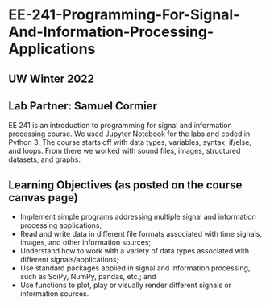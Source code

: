 # EE-241-Programming-For-Signal-And-Information-Processing-Applications
## UW Winter 2022
## Lab Partner: Samuel Cormier
EE 241 is an introduction to programming for signal and information processing course. We used Jupyter Notebook for the labs and coded in Python 3. The course starts off with data types, variables, syntax, if/else, and loops. From there we worked with sound files, images, structured datasets, and graphs. 



## Learning Objectives (as posted on the course canvas page)
- Implement simple programs addressing multiple signal and information processing applications;
- Read and write data in different file formats associated with time signals, images, and other information sources;
- Understand how to work with a variety of data types associated with different signals/applications;
- Use standard packages applied in signal and information processing, such as SciPy, NumPy, pandas, etc.; and
- Use functions to plot, play or visually render different signals or information sources.
